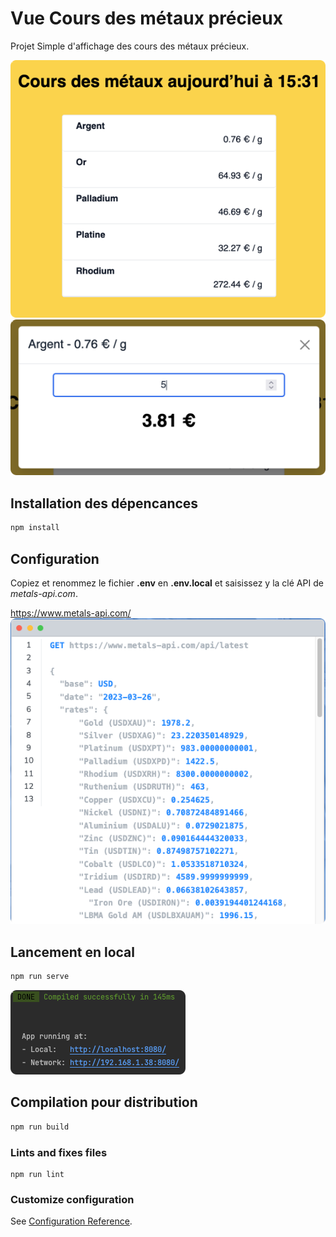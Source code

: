 # Vue Cours des métaux précieux

Projet Simple d'affichage des cours des métaux précieux.

![](docs/app.png)
![](docs/calc.png)

## Installation des dépencances
```bash
npm install
```

## Configuration

Copiez et renommez le fichier **.env** en **.env.local** et saisissez y la clé API de *metals-api.com*.

https://www.metals-api.com/
![](.doc/metalsapi.png)


## Lancement en local
```bash
npm run serve
```
![](docs/npmserve.png)

## Compilation pour distribution
```bash
npm run build
```

### Lints and fixes files
```
npm run lint
```

### Customize configuration
See [Configuration Reference](https://cli.vuejs.org/config/).
